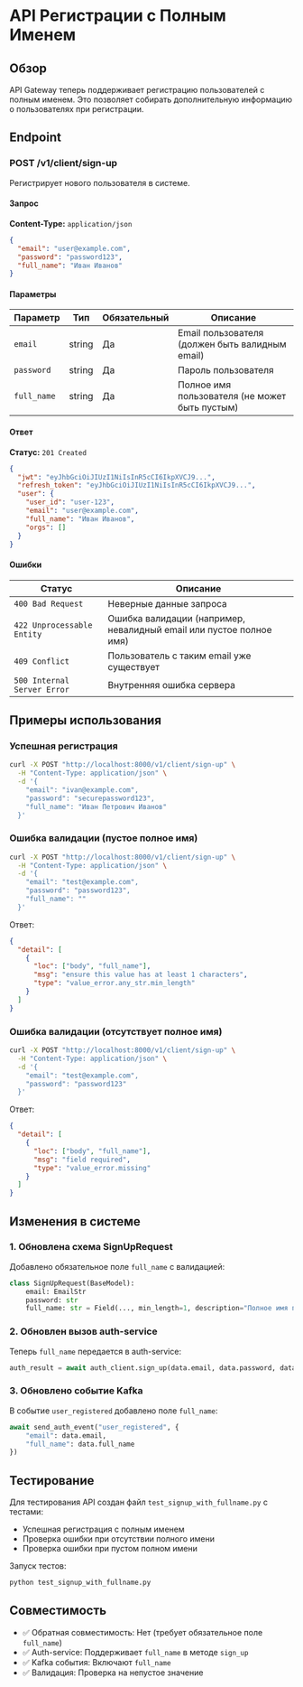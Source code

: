 # API Регистрации с Полным Именем

## Обзор

API Gateway теперь поддерживает регистрацию пользователей с полным именем. Это позволяет собирать дополнительную информацию о пользователях при регистрации.

## Endpoint

### POST /v1/client/sign-up

Регистрирует нового пользователя в системе.

#### Запрос

**Content-Type:** `application/json`

```json
{
  "email": "user@example.com",
  "password": "password123",
  "full_name": "Иван Иванов"
}
```

#### Параметры

| Параметр | Тип | Обязательный | Описание |
|----------|-----|--------------|----------|
| `email` | string | Да | Email пользователя (должен быть валидным email) |
| `password` | string | Да | Пароль пользователя |
| `full_name` | string | Да | Полное имя пользователя (не может быть пустым) |

#### Ответ

**Статус:** `201 Created`

```json
{
  "jwt": "eyJhbGciOiJIUzI1NiIsInR5cCI6IkpXVCJ9...",
  "refresh_token": "eyJhbGciOiJIUzI1NiIsInR5cCI6IkpXVCJ9...",
  "user": {
    "user_id": "user-123",
    "email": "user@example.com",
    "full_name": "Иван Иванов",
    "orgs": []
  }
}
```

#### Ошибки

| Статус | Описание |
|--------|----------|
| `400 Bad Request` | Неверные данные запроса |
| `422 Unprocessable Entity` | Ошибка валидации (например, невалидный email или пустое полное имя) |
| `409 Conflict` | Пользователь с таким email уже существует |
| `500 Internal Server Error` | Внутренняя ошибка сервера |

## Примеры использования

### Успешная регистрация

```bash
curl -X POST "http://localhost:8000/v1/client/sign-up" \
  -H "Content-Type: application/json" \
  -d '{
    "email": "ivan@example.com",
    "password": "securepassword123",
    "full_name": "Иван Петрович Иванов"
  }'
```

### Ошибка валидации (пустое полное имя)

```bash
curl -X POST "http://localhost:8000/v1/client/sign-up" \
  -H "Content-Type: application/json" \
  -d '{
    "email": "test@example.com",
    "password": "password123",
    "full_name": ""
  }'
```

Ответ:
```json
{
  "detail": [
    {
      "loc": ["body", "full_name"],
      "msg": "ensure this value has at least 1 characters",
      "type": "value_error.any_str.min_length"
    }
  ]
}
```

### Ошибка валидации (отсутствует полное имя)

```bash
curl -X POST "http://localhost:8000/v1/client/sign-up" \
  -H "Content-Type: application/json" \
  -d '{
    "email": "test@example.com",
    "password": "password123"
  }'
```

Ответ:
```json
{
  "detail": [
    {
      "loc": ["body", "full_name"],
      "msg": "field required",
      "type": "value_error.missing"
    }
  ]
}
```

## Изменения в системе

### 1. Обновлена схема SignUpRequest

Добавлено обязательное поле `full_name` с валидацией:

```python
class SignUpRequest(BaseModel):
    email: EmailStr
    password: str
    full_name: str = Field(..., min_length=1, description="Полное имя пользователя")
```

### 2. Обновлен вызов auth-service

Теперь `full_name` передается в auth-service:

```python
auth_result = await auth_client.sign_up(data.email, data.password, data.full_name)
```

### 3. Обновлено событие Kafka

В событие `user_registered` добавлено поле `full_name`:

```python
await send_auth_event("user_registered", {
    "email": data.email,
    "full_name": data.full_name
})
```

## Тестирование

Для тестирования API создан файл `test_signup_with_fullname.py` с тестами:

- Успешная регистрация с полным именем
- Проверка ошибки при отсутствии полного имени
- Проверка ошибки при пустом полном имени

Запуск тестов:
```bash
python test_signup_with_fullname.py
```

## Совместимость

- ✅ Обратная совместимость: Нет (требует обязательное поле `full_name`)
- ✅ Auth-service: Поддерживает `full_name` в методе `sign_up`
- ✅ Kafka события: Включают `full_name`
- ✅ Валидация: Проверка на непустое значение

